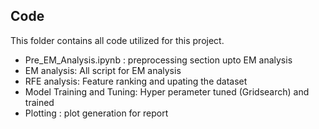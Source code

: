 ## Code

This folder contains all code utilized for this project. 

* Pre_EM_Analysis.ipynb : preprocessing section upto EM analysis
* EM analysis: All script for EM analysis
* RFE analysis: Feature ranking and upating the dataset
* Model Training and Tuning: Hyper perameter tuned (Gridsearch) and trained
* Plotting : plot generation for report

